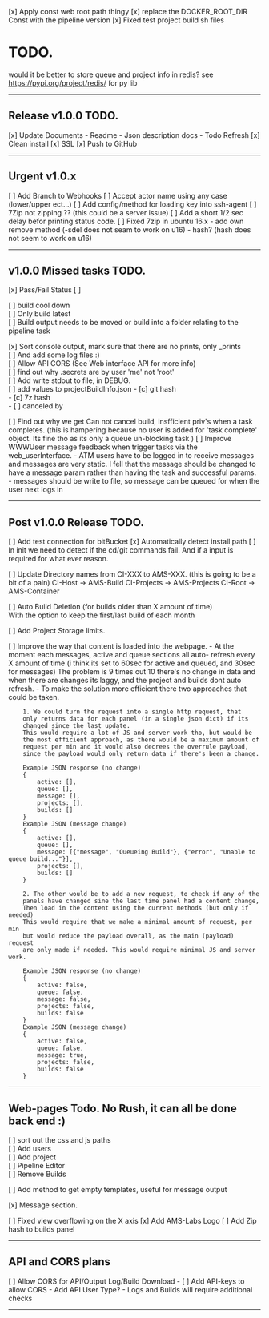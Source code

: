 
[x] Apply const web root path thingy
[x] replace the DOCKER_ROOT_DIR Const with the pipeline version
[x] Fixed test project build sh files 
   
# TODO.

would it be better to store queue and project info in redis?
see https://pypi.org/project/redis/ for py lib

------------------------------------------------------------------------
Release v1.0.0 TODO.
------------------------------------------------------------------------
[x] Update Documents
    - Readme
    - Json description docs
    - Todo Refresh
[x] Clean install
[x] SSL
[x] Push to GitHub

------------------------------------------------------------------------
Urgent v1.0.x
------------------------------------------------------------------------

[ ] Add Branch to Webhooks 
[ ] Accept actor name using any case (lower/upper ect...)
[ ] Add config/method for loading key into ssh-agent
[ ] 7Zip not zipping ?? (this could be a server issue)
[ ] Add a short 1/2 sec delay befor printing status code.
[ ] Fixed 7zip in ubuntu 16.x
    - add own remove method (-sdel does not seam to work on u16)
    - hash? (hash does not seem to work on u16)
    
------------------------------------------------------------------------
v1.0.0 Missed tasks TODO. 
------------------------------------------------------------------------

[x] Pass/Fail Status
[ ] 

[ ] build cool down  
[ ] Only build latest  
[ ] Build output needs to be moved or build into a folder relating to the pipeline task


[x] Sort console output, mark sure that there are no prints, only _prints  
    [ ] And add some log files :)  
[ ] Allow API CORS (See Web interface API for more info)  
[ ] find out why .secrets are by user 'me' not 'root'  
[ ] Add write stdout to file, in DEBUG.  
[ ] add values to projectBuildInfo.json
    - [c] git hash  
    - [c] 7z hash  
    - [ ] canceled by   

[ ] Find out why we get Can not cancel build, insfficient priv's when a task completes.
    (this is hampering because no user is added for 'task complete' object. Its fine tho as its only a queue un-blocking task )
[ ] Improve WWWUser message feedback when trigger tasks via the web_userInterface.
    - ATM users have to be logged in to receive messages and messages are very
      static.
      I fell that the message should be changed to have a message param rather than
      having the task and successful params.
    - messages should be write to file, so message can be queued for when the user next logs in

------------------------------------------------------------------------
Post v1.0.0 Release TODO.
------------------------------------------------------------------------

[ ] Add test connection for bitBucket
[x] Automatically detect install path
[ ] In init we need to detect if the cd/git commands fail.
    And if a input is required for what ever reason.

[ ] Update Directory names from CI-XXX to AMS-XXX.
    (this is going to be a bit of a pain)
    CI-Host     -> AMS-Build
    CI-Projects -> AMS-Projects
    CI-Root     -> AMS-Container
    
[ ] Auto Build Deletion (for builds older than X amount of time)  
    With the option to keep the first/last build of each month   

[ ] Add Project Storage limits.
    
[ ] Improve the way that content is loaded into the webpage.
    - At the moment each messages, active and queue sections all auto-
    refresh every X amount of time (i think its set to 60sec for active 
    and queued, and 30sec for messages) The problem is 9 times out 10 
    there's no change in data and when there are changes its laggy, and
    the project and builds dont auto refresh.
    - To make the solution more efficient there two approaches that could 
    be taken.
    
        1. We could turn the request into a single http request, that
        only returns data for each panel (in a single json dict) if its
        changed since the last update.
        This would require a lot of JS and server work tho, but would be 
        the most efficient approach, as there would be a maximum amount of 
        request per min and it would also decrees the overrule payload, 
        since the payload would only return data if there's been a change.
```
    Example JSON response (no change)
    {
        active: [],
        queue: [],
        message: [],
        projects: [],
        builds: []
    }
    Example JSON (message change)
    {
        active: [],
        queue: [],
        message: [{"message", "Queueing Build"}, {"error", "Unable to queue build..."}],
        projects: [],
        builds: []
    }
```

        2. The other would be to add a new request, to check if any of the
        panels have changed sine the last time panel had a content change,
        Then load in the content using the current methods (but only if needed)
        This would require that we make a minimal amount of request, per min
        but would reduce the payload overall, as the main (payload) request
        are only made if needed. This would require minimal JS and server work.
```
    Example JSON response (no change)
    {
        active: false,
        queue: false,
        message: false,
        projects: false,
        builds: false
    }
    Example JSON (message change)
    {
        active: false,
        queue: false,
        message: true,
        projects: false,
        builds: false
    }
```
------------------------------------------------------------------------
Web-pages Todo. No Rush, it can all be done back end :)
------------------------------------------------------------------------
[ ] sort out the css and js paths  
[ ] Add users  
[ ] Add project  
[ ] Pipeline Editor  
[ ] Remove Builds    

[ ] Add method to get empty templates, useful for message output  

[x] Message section.  

[ ] Fixed view overflowing on the X axis
[x] Add AMS-Labs Logo 
[ ] Add Zip hash to builds panel

------------------------------------------------------------------------
API and CORS plans
------------------------------------------------------------------------
[ ] Allow CORS for API/Output Log/Build Download
    - [ ] Add API-keys to allow CORS
        - Add API User Type?
        - Logs and Builds will require additional checks  
        
------------------------------------------------------------------------